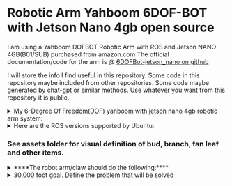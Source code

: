 # Robotic Arm Yahboom 6DOF-BOT with Jetson Nano 4gb open source

I am using a Yahboom DOFBOT Robotic Arm with ROS and Jetson NANO 4GB(B01/SUB) purchased from amazon.com
The official documentation/code for the arm is @ [6DOFBot-jetson_nano on github](https://github.com/YahboomTechnology/dofbot-jetson_nano.git)

I will store the info I find useful in this repository. Some code in this repository maybe included from other repositories. Some code maybe generated by chat-gpt or similar methods. Use whatever you want from this repository it is public.

<details>

<summary>My 6-Degree Of Freedom(DOF) yahboom with jetson nano 4gb robotic arm system:</summary>

- Operating System: Ubuntu 18  64bit
- rosdistro: melodic
- rosversion: 1.14.13
- Im using a 17" HDMI monitor, wireless keyboard and mouse plugged into USB on the Jetson Nano, which is plugged into yahboom control board. Use the terminal to run python scripts directly on the robot. This is the easiest way and gives the user complete control over the robot.

</details>

<details>

<summary>Here are the ROS versions supported by Ubuntu:</summary>

- Ubuntu 16.04 / ROS Kinetic
- Ubuntu 18.04 / ROS Melodic
- Ubuntu 20.04 / ROS Noetic

</details>

### See assets folder for visual definition of bud, branch, fan leaf and other items.


<details>

<summary> ****The robot arm/claw should do the following:**** </summary>

- trim = remove all fan leaves (see assets for product example photos)

- Able to grasp a branch or bud with pincer-type end effector(2 finger claw)

- Able to open and close a pair of standard trimming scissors, which maybe securely attached to end effector(claw). Scissors will be detachable from claw for cleaning.

- Able to identify a single branch or bud in a bin full of similar items.
    - using open-cv or other methods. python or c++ maybe used.
    - Will need camera for object detection.

- Able to work together as a pair of arms/claws, one will hold the scissors(scissor arm), the other will hold a branch/bud(branch arm).

- Branch arm able to identify fan leaves on bud and coordinate with scissor arm to remove all fan leaves.

- Branch arm able to rotate the bud/branch while scissor arm opens and closes scissors to complete trim

</details>

<details>

<summary> 30,000 foot goal. Define the problem that will be solved </summary>

Create a pair of electric robotic arms that can **automatically** trim dried cannabis flowers using a standard pair of trimming scissors. The arm uses servo motors to rotate the joints. For vision- open cv or other methods of object detection using camera. The arm will be able to grasp a branch/bud from a bin full of branches, then hold the branch while a second arm holding scissors will trim the buds. The finished buds will be dropped into a bucket when complete. **The target goal is to trim 1 pound of cannabis in 8 hours time.** The average human trimmer would trim for about 7.2 hours in a standard work day, 1 pound would be the expected minimum. 2 pounds would be a high amount for a human trimmer in a standard 8 hour work day.

</details>
